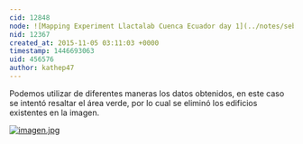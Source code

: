 ```yaml
---
cid: 12848
node: ![Mapping Experiment Llactalab Cuenca Ecuador day 1](../notes/sebasvanegasb/11-04-2015/mapping-experiment-llactalab-cuenca-ecuador-day-1)
nid: 12367
created_at: 2015-11-05 03:11:03 +0000
timestamp: 1446693063
uid: 456576
author: kathep47
---
```


Podemos utilizar de diferentes maneras los datos obtenidos, en este caso se intentó resaltar el área verde, por lo cual se eliminó los edificios existentes en la imagen.

[![imagen.jpg](https://i.publiclab.org/system/images/photos/000/012/493/medium/imagen.jpg)](https://i.publiclab.org/system/images/photos/000/012/493/original/imagen.jpg)


